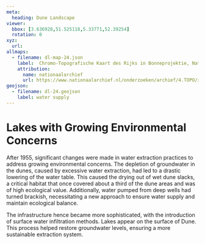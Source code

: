 ```yaml
---
meta:
  heading: Dune Landscape
viewer:
  bbox: [3.636928,51.525118,5.33771,52.39254]
  rotation: 0
xyz:
  url:
allmaps:
  - filename: dl-map-24.json
    label: 	Chromo-Topografische Kaart des Rijks in Bonneprojektie, Nationaal Archief
    attribution:
      name: nationaalarchief
      url: https://www.nationaalarchief.nl/onderzoeken/archief/4.TOPO/invnr/%40A~A7~A7.1~10.8-10.776C~10.502-10.502C~10.502   
geojson:
  - filename: dl-24.geojson
    label: water supply
---
```


# Lakes with Growing Environmental Concerns

After 1955, significant changes were made in water extraction practices to address growing environmental concerns. The depletion of groundwater in the dunes, caused by excessive water extraction, had led to a drastic lowering of the water table. This caused the drying out of wet dune slacks, a critical habitat that once covered about a third of the dune areas and was of high ecological value. Additionally, water pumped from deep wells had turned brackish, necessitating a new approach to ensure water supply and maintain ecological balance.

The infrastructure hence became more sophisticated, with the introduction of surface water infiltration methods. Lakes appear on the surface of Dune. This process helped restore groundwater levels, ensuring a more sustainable extraction system.